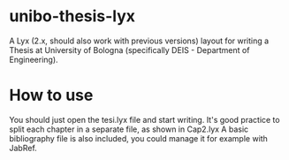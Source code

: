 unibo-thesis-lyx
================

A Lyx (2.x, should also work with previous versions) layout for writing a Thesis at University of Bologna (specifically DEIS - Department of Engineering).

How to use
==========

You should just open the tesi.lyx file and start writing.
It's good practice to split each chapter in a separate file, as shown in Cap2.lyx
A basic bibliography file is also included, you could manage it for example with JabRef.